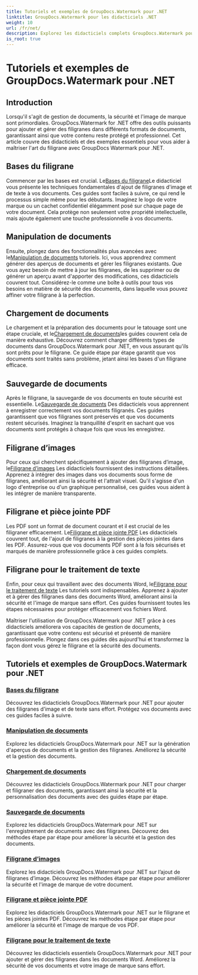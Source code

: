 ```yaml
---
title: Tutoriels et exemples de GroupDocs.Watermark pour .NET
linktitle: GroupDocs.Watermark pour les didacticiels .NET
weight: 10
url: /fr/net/
description: Explorez les didacticiels complets GroupDocs.Watermark pour .NET. Apprenez à ajouter, gérer et sécuriser des filigranes dans différents formats de documents grâce à des guides étape par étape.
is_root: true
---
```


# Tutoriels et exemples de GroupDocs.Watermark pour .NET

## Introduction

Lorsqu'il s'agit de gestion de documents, la sécurité et l'image de marque sont primordiales. GroupDocs.Watermark for .NET offre des outils puissants pour ajouter et gérer des filigranes dans différents formats de documents, garantissant ainsi que votre contenu reste protégé et professionnel. Cet article couvre des didacticiels et des exemples essentiels pour vous aider à maîtriser l'art du filigrane avec GroupDocs Watermark pour .NET.

## Bases du filigrane

 Commencer par les bases est crucial. Le[Bases du filigrane](./watermarking-basics/)Le didacticiel vous présente les techniques fondamentales d'ajout de filigranes d'image et de texte à vos documents. Ces guides sont faciles à suivre, ce qui rend le processus simple même pour les débutants. Imaginez le logo de votre marque ou un cachet confidentiel élégamment posé sur chaque page de votre document. Cela protège non seulement votre propriété intellectuelle, mais ajoute également une touche professionnelle à vos documents.

## Manipulation de documents

 Ensuite, plongez dans des fonctionnalités plus avancées avec le[Manipulation de documents](./document-manipulation/) tutoriels. Ici, vous apprendrez comment générer des aperçus de documents et gérer les filigranes existants. Que vous ayez besoin de mettre à jour les filigranes, de les supprimer ou de générer un aperçu avant d'apporter des modifications, ces didacticiels couvrent tout. Considérez-le comme une boîte à outils pour tous vos besoins en matière de sécurité des documents, dans laquelle vous pouvez affiner votre filigrane à la perfection.

## Chargement de documents

 Le chargement et la préparation des documents pour le tatouage sont une étape cruciale, et le[Chargement de documents](./document-loadings/)les guides couvrent cela de manière exhaustive. Découvrez comment charger différents types de documents dans GroupDocs.Watermark pour .NET, en vous assurant qu'ils sont prêts pour le filigrane. Ce guide étape par étape garantit que vos documents sont traités sans problème, jetant ainsi les bases d'un filigrane efficace.

## Sauvegarde de documents

 Après le filigrane, la sauvegarde de vos documents en toute sécurité est essentielle. Le[Sauvegarde de documents](./document-savings/) Des didacticiels vous apprennent à enregistrer correctement vos documents filigranés. Ces guides garantissent que vos filigranes sont préservés et que vos documents restent sécurisés. Imaginez la tranquillité d'esprit en sachant que vos documents sont protégés à chaque fois que vous les enregistrez.

## Filigrane d’images

 Pour ceux qui cherchent spécifiquement à ajouter des filigranes d’image, le[Filigrane d’images](./image-watermarkings/) Les didacticiels fournissent des instructions détaillées. Apprenez à intégrer des images dans vos documents sous forme de filigranes, améliorant ainsi la sécurité et l'attrait visuel. Qu'il s'agisse d'un logo d'entreprise ou d'un graphique personnalisé, ces guides vous aident à les intégrer de manière transparente.

## Filigrane et pièce jointe PDF

Les PDF sont un format de document courant et il est crucial de les filigraner efficacement. Le[Filigrane et pièce jointe PDF](./pdf-watermarking-attachments/) Les didacticiels couvrent tout, de l'ajout de filigranes à la gestion des pièces jointes dans les PDF. Assurez-vous que vos documents PDF sont à la fois sécurisés et marqués de manière professionnelle grâce à ces guides complets.

## Filigrane pour le traitement de texte

 Enfin, pour ceux qui travaillent avec des documents Word, le[Filigrane pour le traitement de texte](./word-processing-watermarkings/) Les tutoriels sont indispensables. Apprenez à ajouter et à gérer des filigranes dans des documents Word, améliorant ainsi la sécurité et l'image de marque sans effort. Ces guides fournissent toutes les étapes nécessaires pour protéger efficacement vos fichiers Word.

Maîtriser l'utilisation de GroupDocs.Watermark pour .NET grâce à ces didacticiels améliorera vos capacités de gestion de documents, garantissant que votre contenu est sécurisé et présenté de manière professionnelle. Plongez dans ces guides dès aujourd'hui et transformez la façon dont vous gérez le filigrane et la sécurité des documents.
## Tutoriels et exemples de GroupDocs.Watermark pour .NET 
### [Bases du filigrane](./watermarking-basics/)
Découvrez les didacticiels GroupDocs.Watermark pour .NET pour ajouter des filigranes d'image et de texte sans effort. Protégez vos documents avec ces guides faciles à suivre.
### [Manipulation de documents](./document-manipulation/)
Explorez les didacticiels GroupDocs.Watermark pour .NET sur la génération d'aperçus de documents et la gestion des filigranes. Améliorez la sécurité et la gestion des documents.
### [Chargement de documents](./document-loadings/)
Découvrez les didacticiels GroupDocs.Watermark pour .NET pour charger et filigraner des documents, garantissant ainsi la sécurité et la personnalisation des documents avec des guides étape par étape.
### [Sauvegarde de documents](./document-savings/)
Explorez les didacticiels GroupDocs.Watermark pour .NET sur l'enregistrement de documents avec des filigranes. Découvrez des méthodes étape par étape pour améliorer la sécurité et la gestion des documents.
### [Filigrane d’images](./image-watermarkings/)
Explorez les didacticiels GroupDocs.Watermark pour .NET sur l’ajout de filigranes d’image. Découvrez les méthodes étape par étape pour améliorer la sécurité et l'image de marque de votre document.
### [Filigrane et pièce jointe PDF](./pdf-watermarking-attachments/)
Explorez les didacticiels GroupDocs.Watermark pour .NET sur le filigrane et les pièces jointes PDF. Découvrez les méthodes étape par étape pour améliorer la sécurité et l'image de marque de vos PDF.
### [Filigrane pour le traitement de texte](./word-processing-watermarkings/)
Découvrez les didacticiels essentiels GroupDocs.Watermark pour .NET pour ajouter et gérer des filigranes dans les documents Word. Améliorez la sécurité de vos documents et votre image de marque sans effort.